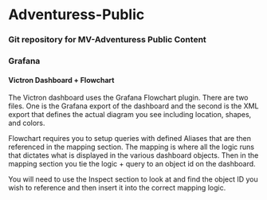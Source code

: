 # Adventuress-Public
### Git repository for MV-Adventuress Public Content

### Grafana
#### Victron Dashboard + Flowchart
The Victron dashboard uses the Grafana Flowchart plugin. There are two files. 
One is the Grafana export of the dashboard and the second is the XML export
that defines the actual diagram you see including location, shapes, and colors.

Flowchart requires you to setup queries with defined Aliases that are then
referenced in the mapping section. The mapping is where all the logic runs
that dictates what is displayed in the various dashboard objects. Then in the
mapping section you tie the logic + query to an object id on the dashboard.

You will need to use the Inspect section to look at and find the object ID you
wish to reference and then insert it into the correct mapping logic.
